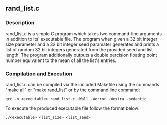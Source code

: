 ## rand_list.c

### Description

rand_list.c is a simple C program which takes two command-line arguments in
addition to its' executable file. The program when given a 32 bit integer
size parameter and a 32 bit integer seed paramater generates and prints a
list of random 32 bit integers generated from the provided seed and list
length. The program additionally outputs a double percision floating point
number equivalent to the mean of all the list's entries.

### Compilation and Execution

rand_list.c can be compiled via the included Makefile using the commands
"make all" or "make rand_list" or by the command line command:

```gcc -o <executable> rand_list.c -Wall -Werror -Wextra -pedantic```

To execute the produced executable file follow the format below:

```./<executable> <list_size> <list_seed>```